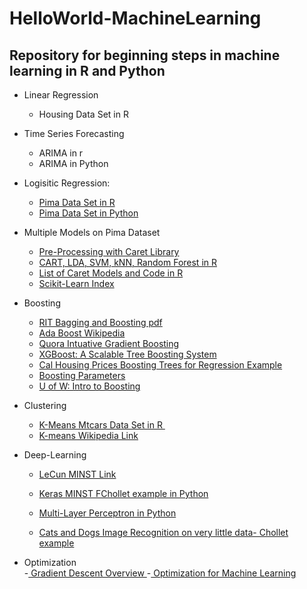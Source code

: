 # HelloWorld-MachineLearning

## Repository for beginning steps in machine learning in R and Python

* Linear Regression
  - Housing Data Set in R

* Time Series Forecasting
  - ARIMA in r
  - ARIMA in Python
  
* Logisitic Regression:

  - <a href = "https://github.com/rakato/HelloWorld-MachineLearning/blob/master/pima_glm.r" > Pima Data Set in R </a>
   - <a href = "https://github.com/rakato/HelloWorld-MachineLearning/blob/master/pima_logistic.py" > Pima Data Set in Python </a>

* Multiple Models on Pima Dataset  
  
   - <a href ="https://topepo.github.io/caret/pre-processing.html#pp" > Pre-Processing with Caret Library </a>
   - <a href = "https://github.com/rakato/HelloWorld-MachineLearning/blob/master/multiple_models_pima.r" > CART, LDA, SVM, kNN, Random Forest in R </a>
   - <a href = "https://github.com/topepo/caret/tree/master/models/files" > List of Caret Models and Code in R </a>
   - <a href ="http://scikit-learn.org/stable/index.html" > Scikit-Learn Index </a>
 * Boosting
   - <a href ="https://www.cs.rit.edu/~rlaz/prec20092/slides/Bagging_and_Boosting.pdf" > RIT Bagging and Boosting pdf </a>
   - <a href ="https://en.wikipedia.org/wiki/AdaBoost"> Ada Boost Wikipedia </a>
   - <a href ="https://www.quora.com/What-is-an-intuitive-explanation-of-Gradient-Boosting"> Quora Intuative Gradient Boosting
   - <a href ="https://arxiv.org/pdf/1603.02754v1.pdf"> XGBoost: A Scalable Tree Boosting System</a>
   - <a href = "https://shankarmsy.github.io/stories/gbrt-sklearn.html" > Cal Housing Prices Boosting Trees for Regression Example </a>
   - <a href = "https://xgboost.readthedocs.io/en/latest/parameter.html"> Boosting Parameters <a/>
   - <a href = "https://homes.cs.washington.edu/~tqchen/pdf/BoostedTree.pdf"> U of W:  Intro to Boosting <a/>
  
  
* Clustering

  - <a href = "https://github.com/rakato/HelloWorld-MachineLearning/blob/master/kmeansmtcars.r"> K-Means Mtcars Data Set in R </a>
  
  - <a href = "https://en.wikipedia.org/wiki/K-means_clustering"> K-means Wikipedia Link </a>


* Deep-Learning
  
  - <a href = "http://yann.lecun.com/exdb/mnist/"> LeCun MINST Link </a>

  - <a href = "https://github.com/fchollet/keras/blob/master/examples/mnist_mlp.py">  Keras MINST FChollet example in Python  </a>

  - <a href = "https://github.com/rakato/HelloWorld-MachineLearning/blob/master/MNISTMultiLayer_perceptron.py"> Multi-Layer Perceptron in Python </a>

  - <a href = "https://blog.keras.io/building-powerful-image-classification-models-using-very-little-data.html"> Cats and Dogs Image Recognition on very little data- Chollet example </a>
  
  
* Optimization  
  -<a href = "http://sebastianruder.com/optimizing-gradient-descent/" > Gradient Descent Overview </a>
  -<a href = "https://www.cs.toronto.edu/~urtasun/courses/CSC2515/tutorial_optimization.pdf" > Optimization for Machine Learning</a>
  
